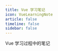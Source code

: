 ```yaml
---
title: Vue 学习笔记
icon: VueLearningNote
article: false
timeline: false
sidebar: false
---
```

Vue 学习过程中的笔记

<Catalog base='/VueLearningNote/' level=1 />
